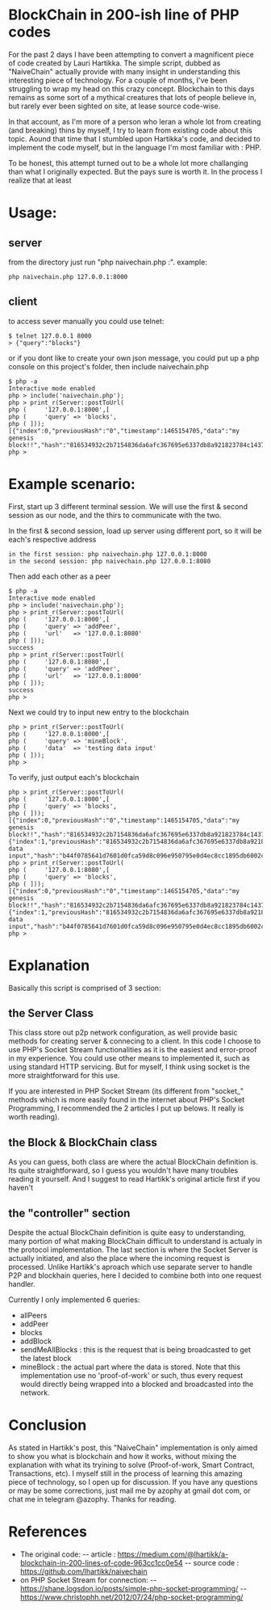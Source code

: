 BlockChain in 200-ish line of PHP codes
=======================================

For the past 2 days I have been attempting to convert a magnificent piece of code created by Lauri Hartikka. The simple script, dubbed as "NaiveChain" actually provide with many insight in understanding this interesting piece of technology. For a couple of months, I've been struggling to wrap my head on this crazy concept. Blockchain to this days remains as some sort of a mythical creatures that lots of people believe in, but rarely ever been sighted on site, at lease source code-wise.

In that account, as I'm more of a person who leran a whole lot from creating (and breaking) thins by myself, I try to learn from existing code about this topic. Aound that time that I stumbled upon Hartikka's code, and decided to implement the code myself, but in the language I'm most familiar with : PHP.

To be honest, this attempt turned out to be a whole lot more challanging than what I originally expected. But the pays sure is worth it. In the process I realize that at least 

# Usage:
## server
from the directory just run "php naivechain.php <IP-address>:<post>". example: 

	php naivechain.php 127.0.0.1:8000

## client
to access sever manually you could use telnet:
	
	$ telnet 127.0.0.1 8000
	> {"query":"blocks"}

or if you dont like to create your own json message, you could put up a php console on this project's folder, then include naivechain.php

    $ php -a
    Interactive mode enabled
    php > include('naivechain.php');
    php > print_r(Server::postToUrl(
    php (     '127.0.0.1:8000',[
    php (     'query' => 'blocks',
    php ( ]));
    [{"index":0,"previousHash":"0","timestamp":1465154705,"data":"my genesis block!!","hash":"816534932c2b7154836da6afc367695e6337db8a921823784c14378abed4f7d7"}]
    php > 

# Example scenario:
First, start up 3 different terminal session. We will use the first & second session as our node, and the thirs to communicate with the two.

In the first & second session, load up server using different port, so it will be each's respective address

    in the first session: php naivechain.php 127.0.0.1:8000
    in the second session: php naivechain.php 127.0.0.1:8080

Then add each other as a peer
    
    $ php -a
    Interactive mode enabled
    php > include('naivechain.php');
    php > print_r(Server::postToUrl(
    php (     '127.0.0.1:8000',[
    php (     'query' => 'addPeer',
    php (     'url'   => '127.0.0.1:8080'
    php ( ]));
    success
    php > print_r(Server::postToUrl(
    php (     '127.0.0.1:8080',[
    php (     'query' => 'addPeer',
    php (     'url'   => '127.0.0.1:8000'
    php ( ]));
    success
    php > 

Next we could try to input new entry to the blockchain

    php > print_r(Server::postToUrl(
    php (     '127.0.0.1:8000',[
    php (     'query' => 'mineBlock',
    php (     'data'  => 'testing data input'
    php ( ]));
    php > 

To verify, just output each's blockchain

    php > print_r(Server::postToUrl(
    php (     '127.0.0.1:8000',[
    php (     'query' => 'blocks',
    php ( ]));
    [{"index":0,"previousHash":"0","timestamp":1465154705,"data":"my genesis block!!","hash":"816534932c2b7154836da6afc367695e6337db8a921823784c14378abed4f7d7"},{"index":1,"previousHash":"816534932c2b7154836da6afc367695e6337db8a921823784c14378abed4f7d7","timestamp":1498725.646,"data":"testing data input","hash":"b44f0785641d7601d0fca59d8c096e950795e0d4ec8cc1895db6002cffbd9b56"}]
    php > print_r(Server::postToUrl(
    php (     '127.0.0.1:8080',[
    php (     'query' => 'blocks',
    php ( ]));
    [{"index":0,"previousHash":"0","timestamp":1465154705,"data":"my genesis block!!","hash":"816534932c2b7154836da6afc367695e6337db8a921823784c14378abed4f7d7"},{"index":1,"previousHash":"816534932c2b7154836da6afc367695e6337db8a921823784c14378abed4f7d7","timestamp":1498725.646,"data":"testing data input","hash":"b44f0785641d7601d0fca59d8c096e950795e0d4ec8cc1895db6002cffbd9b56"}]
    php > 

# Explanation
Basically this script is comprised of 3 section:

## the Server Class
This class store out p2p network configuration, as well provide basic methods for creating server & connecing to a client. In this code I choose to use PHP's Socket Stream functionalities as it is the easiest and error-proof in my experience. You could use other means to implemented it, such as using standard HTTP servicing. But for myself, I think using socket is the more straightforward for this use.

If you are interested in PHP Socket Stream (its different from "socket_" methods which is more easily found in the internet about PHP's Socket Programming, I recommended the 2 articles I put up belows. It really is worth reading).

## the Block & BlockChain class
As you can guess, both class are where the actual BlockChain definition is. Its quite straightforward, so I guess you wouldn't have many troubles reading it yourself. And I suggest to read Hartikk's original article first if you haven't

## the "controller" section
Despite the actual BlockChain definition is quite easy to understanding, many portion of what making BlockChain difficult to understand is actualy in the protocol implementation. The last section is where the Socket Server is actually initiated, and also the place where the incoming request is processed. Unlike Hartikk's aproach which use separate server to handle P2P and blockhain queries, here I decided to combine both into one request handler.

Currently I only implemented 6 queries:

- allPeers
- addPeer
- blocks
- addBlock
- sendMeAllBlocks : this is the request that is being broadcasted to get the latest block
- mineBlock : the actual part where the data is stored. Note that this implementation use no 'proof-of-work' or such, thus every request would directly being wrapped into a blocked and broadcasted into the network.

# Conclusion
As stated in Hartikk's post, this "NaiveChain" implementation is only aimed to show you what is blockchain and how it works, without mixing the explanation with what its tryining to solve (Proof-of-work, Smart Contract, Transactions, etc). I myself still in the process of learning this amazing piece of technology, so I open up for discussion. If you have any questions or may be some corrections, just mail me by azophy at gmail dot com, or chat me in telegram @azophy. Thanks for reading.

# References
* The original code:
-- article : https://medium.com/@lhartikk/a-blockchain-in-200-lines-of-code-963cc1cc0e54
-- source code : https://github.com/lhartikk/naivechain
* on PHP Socket Stream for connection:
-- https://shane.logsdon.io/posts/simple-php-socket-programming/
-- https://www.christophh.net/2012/07/24/php-socket-programming/